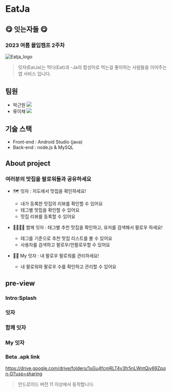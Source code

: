 # EatJa
## 😋 잇는자들 😋
### 2023 여름 몰입캠프 2주차
![Eatja_logo](https://github.com/EatJa/EatJa-Front/assets/43375122/c33491ac-140e-44ff-a086-e251a321efee)
> 잇자(EatJa)는 먹다(Eat)과 -Ja의 합성어로 먹는걸 좋아하는 사람들을 이어주는 앱 서비스 입니다.

## 팀원
- 박근원 <a href="https://github.com/RootPark" target="_blank"><img src="https://img.shields.io/badge/GitHub-181717?style=flat&logo=github&logoColor=white"/></a>
- 류이채 <a href="https://github.com/ihchaeryu" target="_blank"><img src="https://img.shields.io/badge/GitHub-181717?style=flat&logo=github&logoColor=white"/></a>

## 기술 스택
- Front-end : Android Studio (java)
- Back-end : node.js & MySQL

## About project
### 여러분의 맛집을 팔로워들과 공유하세요
- 🗺️ 잇자 : 지도에서 맛집을 확인하세요!
  - 내가 등록한 맛집의 리뷰를 확인할 수 있어요
  - 태그별 맛집을 확인할 수 있어요
  - 맛집 리뷰를 등록할 수 있어요
 
- 👨‍👩‍👧‍👦 함께 잇자 : 태그별 추천 맛집을 확인하고, 유저를 검색해서 팔로우 하세요!
  - 태그를 기준으로 추천 맛집 리스트를 볼 수 있어요
  - 사용자를 검색하고 팔로우/언팔로우할 수 있어요

- 👨🏻 My 잇자 : 내 팔로우 팔로워를 관리하세요!
  - 내 팔로워와 팔로우 수를 확인하고 관리할 수 있어요

## pre-view
### Intro:Splash

### 잇자

### 함께 잇자

### My 잇자

### Beta .apk link
https://drive.google.com/drive/folders/1uGu4fcmRLT4v3fr5nLWntQjy69Zpqn-D?usp=sharing
> 안드로이드 버전 11 이상에서 동작합니다.


